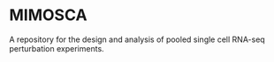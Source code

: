 # MIMOSCA

A repository for the design and analysis of pooled single cell RNA-seq perturbation experiments.
